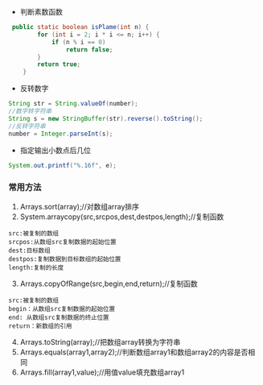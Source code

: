- 判断素数函数
```java
 public static boolean isPlame(int n) {
        for (int i = 2; i * i <= n; i++) {
            if (n % i == 0)
                return false;
        }
        return true;
    }
```
- 反转数字
```java
String str = String.valueOf(number);
//数字转字符串
String s = new StringBuffer(str).reverse().toString();
//反转字符串
number = Integer.parseInt(s);

```

- 指定输出小数点后几位
```java
System.out.printf("%.16f", e);
```

### 常用方法
1. Arrays.sort(array);//对数组array排序
2. System.arraycopy(src,srcpos,dest,destpos,length);//复制函数
```
src:被复制的数组
srcpos:从数组src复制数据的起始位置
dest:目标数组
destpos:复制数据到目标数组的起始位置
length:复制的长度
```
3. Arrays.copyOfRange(src,begin,end,return);//复制函数
```
src:被复制的数组
begin：从数组src复制数据的起始位置
end: 从数组src复制数据的终止位置
return：新数组的引用
```
4. Arrays.toString(array);//把数组array转换为字符串
5. Arrays.equals(array1,array2);//判断数组array1和数组array2的内容是否相同
6. Arrays.fill(array1,value);//用值value填充数组array1
